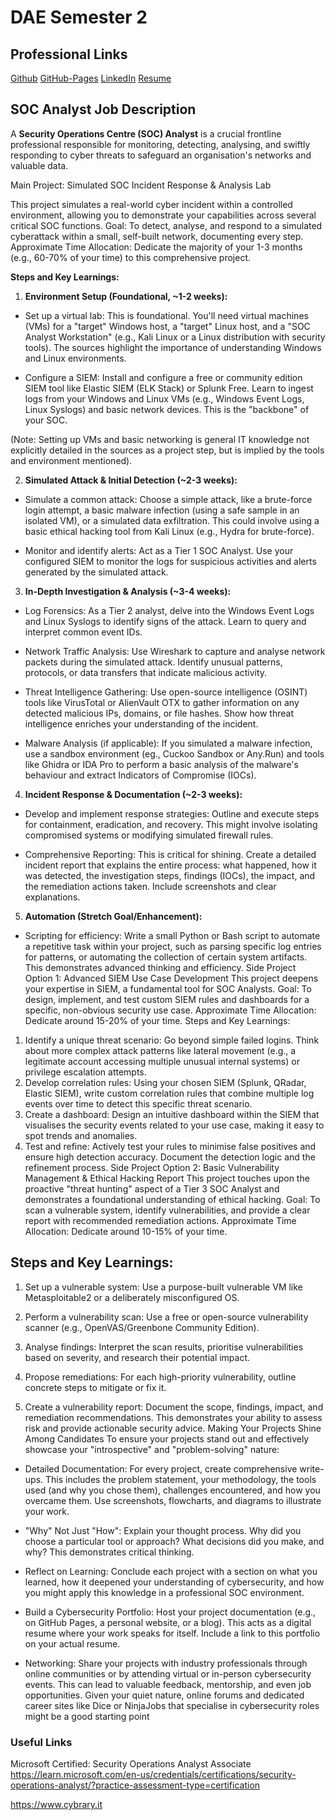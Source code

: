 # DAE Semester 2

## Professional Links

[Github](https://github.com/AntoTheSol/DAE-6MonthProjects)
[GitHub-Pages](https://antothesol.github.io/DAE-6MonthProjects/)
[LinkedIn](https://www.linkedin.com/in/gabriel-z-757404aa/)
[Resume](https://antothesol.github.io/DAE-6MonthProjects/resume_draft.html)


## SOC Analyst Job Description

A **Security Operations Centre (SOC) Analyst** is a crucial frontline professional responsible for monitoring, detecting, analysing, and swiftly responding to cyber threats to safeguard an organisation's networks and valuable data.

Main Project: Simulated SOC Incident Response & Analysis Lab

This project simulates a real-world cyber incident within a controlled environment, allowing you to demonstrate your capabilities across several critical SOC functions. Goal: To detect, analyse, and respond to a simulated cyberattack within a small, self-built network, documenting every step. Approximate Time Allocation: Dedicate the majority of your 1-3 months (e.g., 60-70% of your time) to this comprehensive project.

**Steps and Key Learnings:**

1. **Environment Setup (Foundational, ~1-2 weeks):**

- Set up a virtual lab: This is foundational. You'll need virtual machines (VMs) for a "target" Windows host, a "target" Linux host, and a "SOC Analyst Workstation" (e.g., Kali Linux or a Linux distribution with security tools). The sources highlight the importance of understanding Windows and Linux environments.

- Configure a SIEM: Install and configure a free or community edition SIEM tool like Elastic SIEM (ELK Stack) or Splunk Free. Learn to ingest logs from your Windows and Linux VMs (e.g., Windows Event Logs, Linux Syslogs) and basic network devices. This is the "backbone" of your SOC.

(Note: Setting up VMs and basic networking is general IT knowledge not explicitly detailed in the sources as a project step, but is implied by the tools and environment mentioned).

2. **Simulated Attack & Initial Detection (~2-3 weeks):**

- Simulate a common attack: Choose a simple attack, like a brute-force login attempt, a basic malware infection (using a safe sample in an isolated VM), or a simulated data exfiltration. This could involve using a basic ethical hacking tool from Kali Linux (e.g., Hydra for brute-force).

- Monitor and identify alerts: Act as a Tier 1 SOC Analyst. Use your configured SIEM to monitor the logs for suspicious activities and alerts generated by the simulated attack.

3. **In-Depth Investigation & Analysis (~3-4 weeks):**

- Log Forensics: As a Tier 2 analyst, delve into the Windows Event Logs and Linux Syslogs to identify signs of the attack. Learn to query and interpret common event IDs.

- Network Traffic Analysis: Use Wireshark to capture and analyse network packets during the simulated attack. Identify unusual patterns, protocols, or data transfers that indicate malicious activity.

- Threat Intelligence Gathering: Use open-source intelligence (OSINT) tools like VirusTotal or AlienVault OTX to gather information on any detected malicious IPs, domains, or file hashes. Show how threat intelligence enriches your understanding of the incident.

- Malware Analysis (if applicable): If you simulated a malware infection, use a sandbox environment (eg., Cuckoo Sandbox or Any.Run) and tools like Ghidra or IDA Pro to perform a basic analysis of the malware's behaviour and extract Indicators of Compromise (IOCs). 

4. **Incident Response & Documentation (~2-3 weeks):**

- Develop and implement response strategies: Outline and execute steps for containment, eradication, and recovery. This might involve isolating compromised systems or modifying simulated firewall rules.

- Comprehensive Reporting: This is critical for shining. Create a detailed incident report that explains the entire process: what happened, how it was detected, the investigation steps, findings (IOCs), the impact, and the remediation actions taken. Include screenshots and clear explanations.

5. **Automation (Stretch Goal/Enhancement):**

- Scripting for efficiency: Write a small Python or Bash script to automate a repetitive task within your project, such as parsing specific log entries for patterns, or automating the collection of certain system artifacts. This demonstrates advanced thinking and efficiency.
Side Project Option 1: Advanced SIEM Use Case Development
This project deepens your expertise in SIEM, a fundamental tool for SOC Analysts. Goal: To design, implement, and test custom SIEM rules and dashboards for a specific, non-obvious security use case. Approximate Time Allocation: Dedicate around 15-20% of your time.
Steps and Key Learnings:

1. Identify a unique threat scenario: Go beyond simple failed logins. Think about more complex attack patterns like lateral movement (e.g., a legitimate account accessing multiple unusual internal systems) or privilege escalation attempts.
2. Develop correlation rules: Using your chosen SIEM (Splunk, QRadar, Elastic SIEM), write custom correlation rules that combine multiple log events over time to detect this specific threat scenario.
3. Create a dashboard: Design an intuitive dashboard within the SIEM that visualises the security events related to your use case, making it easy to spot trends and anomalies.
4. Test and refine: Actively test your rules to minimise false positives and ensure high detection accuracy. Document the detection logic and the refinement process.
Side Project Option 2: Basic Vulnerability Management & Ethical Hacking Report
This project touches upon the proactive "threat hunting" aspect of a Tier 3 SOC Analyst and demonstrates a foundational understanding of ethical hacking. Goal: To scan a vulnerable system, identify vulnerabilities, and provide a clear report with recommended remediation actions. Approximate Time Allocation: Dedicate around 10-15% of your time.

## Steps and Key Learnings:

1. Set up a vulnerable system: Use a purpose-built vulnerable VM like Metasploitable2 or a deliberately misconfigured OS.

2. Perform a vulnerability scan: Use a free or open-source vulnerability scanner (e.g., OpenVAS/Greenbone Community Edition).

3. Analyse findings: Interpret the scan results, prioritise vulnerabilities based on severity, and research their potential impact.

4. Propose remediations: For each high-priority vulnerability, outline concrete steps to mitigate or fix it.

5. Create a vulnerability report: Document the scope, findings, impact, and remediation recommendations. This demonstrates your ability to assess risk and provide actionable security advice.
Making Your Projects Shine Among Candidates
To ensure your projects stand out and effectively showcase your "introspective" and "problem-solving" nature:

- Detailed Documentation: For every project, create comprehensive write-ups. This includes the problem statement, your methodology, the tools used (and why you chose them), challenges encountered, and how you overcame them. Use screenshots, flowcharts, and diagrams to illustrate your work.

- "Why" Not Just "How": Explain your thought process. Why did you choose a particular tool or approach? What decisions did you make, and why? This demonstrates critical thinking.

- Reflect on Learning: Conclude each project with a section on what you learned, how it deepened your understanding of cybersecurity, and how you might apply this knowledge in a professional SOC environment.

- Build a Cybersecurity Portfolio: Host your project documentation (e.g., on GitHub Pages, a personal website, or a blog). This acts as a digital resume where your work speaks for itself. Include a link to this portfolio on your actual resume.

- Networking: Share your projects with industry professionals through online communities or by attending virtual or in-person cybersecurity events. This can lead to valuable feedback, mentorship, and even job opportunities. Given your quiet nature, online forums and dedicated career sites like Dice or NinjaJobs that specialise in cybersecurity roles might be a good starting point

### Useful Links

Microsoft Certified: Security Operations Analyst Associate
https://learn.microsoft.com/en-us/credentials/certifications/security-operations-analyst/?practice-assessment-type=certification

https://www.cybrary.it